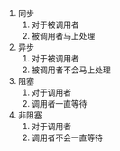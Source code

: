 1. 同步
	1. 对于被调用者
	2. 被调用者马上处理
2. 异步
	1. 对于被调用者
	2. 被调用者不会马上处理
3. 阻塞
	1. 对于调用者
	2. 调用者一直等待
4. 非阻塞
	1. 对于调用者
	2. 调用者不会一直等待